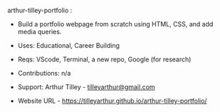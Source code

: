 arthur-tilley-portfolio :

 - Build a portfolio webpage from scratch using HTML, CSS, and add media queries.

 - Uses: Educational, Career Building

 - Reqs: VScode, Terminal, a new repo, Google (for research)

 - Contributions: n/a

 - Support: Arthur Tilley - tilleyarthur@gmail.com

 - Website URL - https://tilleyarthur.github.io/arthur-tilley-portfolio/